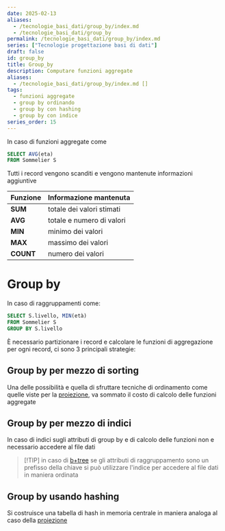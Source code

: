 ```yaml
---
date: 2025-02-13
aliases:
  - /tecnologie_basi_dati/group_by/index.md
  - /tecnologie_basi_dati/group_by
permalink: /tecnologie_basi_dati/group_by/index.md
series: ["Tecnologie progettazione basi di dati"]
draft: false
id: group_by
title: Group_by
description: Computare funzioni aggregate
aliases:
  - /tecnologie_basi_dati/group_by/index.md []
tags:
  - funzioni aggregate
  - group by ordinando
  - group by con hashing
  - group by con indice
series_order: 15
---
```


In caso di funzioni aggregate come

```sql
SELECT AVG(eta)
FROM Sommelier S
```

Tutti i record vengono scanditi  e vengono mantenute informazioni aggiuntive

| **Funzione** | Informazione mantenuta    |
| ------------ | ------------------------- |
| **SUM**      | totale dei valori stimati |
| **AVG**      | totale e numero di valori |
| **MIN**      | minimo dei valori         |
| **MAX**      | massimo dei valori        |
| **COUNT**    | numero dei valori         |

# Group by

In caso di raggruppamenti come:

```sql
SELECT S.livello, MIN(età)
FROM Sommelier S
GROUP BY S.livello
```

È necessario partizionare i record e calcolare le funzioni di aggregazione per ogni record, ci sono 3 principali strategie:

## Group by per mezzo di sorting

Una delle possibilità e quella di sfruttare tecniche di ordinamento come quelle viste per la [proiezione](/tecnologie_basi_dati/proiezione#proiettare-ordinando), va sommato il costo di calcolo delle funzioni aggregate

## Group by per mezzo di indici

In caso di indici sugli attributi di group by e di calcolo delle funzioni non e necessario accedere al file dati

>[!TIP] in caso di [b+tree](/tecnologie_basi_dati/b+tree) se gli attributi di raggruppamento sono un prefisso della chiave si può utilizzare l'indice per accedere al file dati in maniera ordinata

## Group by usando hashing

Si costruisce una tabella di hash in memoria centrale in maniera analoga al caso della [proiezione](/tecnologie_basi_dati/proiezione#proiettare-usando-hashing)
